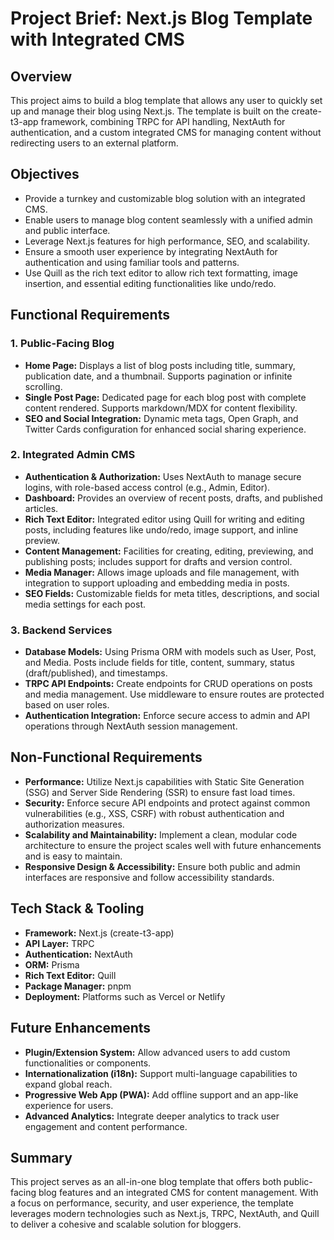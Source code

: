 # Project Brief: Next.js Blog Template with Integrated CMS

## Overview

This project aims to build a blog template that allows any user to quickly set up and manage their blog using Next.js. The template is built on the create-t3-app framework, combining TRPC for API handling, NextAuth for authentication, and a custom integrated CMS for managing content without redirecting users to an external platform.

## Objectives

- Provide a turnkey and customizable blog solution with an integrated CMS.
- Enable users to manage blog content seamlessly with a unified admin and public interface.
- Leverage Next.js features for high performance, SEO, and scalability.
- Ensure a smooth user experience by integrating NextAuth for authentication and using familiar tools and patterns.
- Use Quill as the rich text editor to allow rich text formatting, image insertion, and essential editing functionalities like undo/redo.

## Functional Requirements

### 1. Public-Facing Blog

- **Home Page:** Displays a list of blog posts including title, summary, publication date, and a thumbnail. Supports pagination or infinite scrolling.
- **Single Post Page:** Dedicated page for each blog post with complete content rendered. Supports markdown/MDX for content flexibility.
- **SEO and Social Integration:** Dynamic meta tags, Open Graph, and Twitter Cards configuration for enhanced social sharing experience.

### 2. Integrated Admin CMS

- **Authentication & Authorization:** Uses NextAuth to manage secure logins, with role-based access control (e.g., Admin, Editor).
- **Dashboard:** Provides an overview of recent posts, drafts, and published articles.
- **Rich Text Editor:** Integrated editor using Quill for writing and editing posts, including features like undo/redo, image support, and inline preview.
- **Content Management:** Facilities for creating, editing, previewing, and publishing posts; includes support for drafts and version control.
- **Media Manager:** Allows image uploads and file management, with integration to support uploading and embedding media in posts.
- **SEO Fields:** Customizable fields for meta titles, descriptions, and social media settings for each post.

### 3. Backend Services

- **Database Models:** Using Prisma ORM with models such as User, Post, and Media. Posts include fields for title, content, summary, status (draft/published), and timestamps.
- **TRPC API Endpoints:** Create endpoints for CRUD operations on posts and media management. Use middleware to ensure routes are protected based on user roles.
- **Authentication Integration:** Enforce secure access to admin and API operations through NextAuth session management.

## Non-Functional Requirements

- **Performance:** Utilize Next.js capabilities with Static Site Generation (SSG) and Server Side Rendering (SSR) to ensure fast load times.
- **Security:** Enforce secure API endpoints and protect against common vulnerabilities (e.g., XSS, CSRF) with robust authentication and authorization measures.
- **Scalability and Maintainability:** Implement a clean, modular code architecture to ensure the project scales well with future enhancements and is easy to maintain.
- **Responsive Design & Accessibility:** Ensure both public and admin interfaces are responsive and follow accessibility standards.

## Tech Stack & Tooling

- **Framework:** Next.js (create-t3-app)
- **API Layer:** TRPC
- **Authentication:** NextAuth
- **ORM:** Prisma
- **Rich Text Editor:** Quill
- **Package Manager:** pnpm
- **Deployment:** Platforms such as Vercel or Netlify

## Future Enhancements

- **Plugin/Extension System:** Allow advanced users to add custom functionalities or components.
- **Internationalization (i18n):** Support multi-language capabilities to expand global reach.
- **Progressive Web App (PWA):** Add offline support and an app-like experience for users.
- **Advanced Analytics:** Integrate deeper analytics to track user engagement and content performance.

## Summary

This project serves as an all-in-one blog template that offers both public-facing blog features and an integrated CMS for content management. With a focus on performance, security, and user experience, the template leverages modern technologies such as Next.js, TRPC, NextAuth, and Quill to deliver a cohesive and scalable solution for bloggers.
